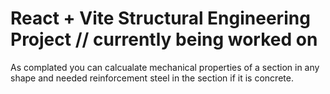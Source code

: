 # React + Vite Structural Engineering Project // currently being worked on

As complated you can calcualate mechanical properties of a section in any shape and needed reinforcement steel in the section if it is concrete.
